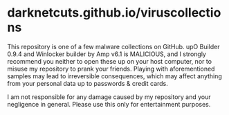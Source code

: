 # darknetcuts.github.io/viruscollections
This repository is one of a few malware collections on GitHub. upO Builder 0.9.4 and Winlocker builder by Amp v6.1 is MALICIOUS, and I strongly recommend you neither to open these up on your host computer, nor to misuse my repository to prank your friends. Playing with aforementioned samples may lead to irreversible consequences, which may affect anything from your personal data up to passwords & credit cards.

I am not responsible for any damage caused by my repository and your negligence in general. Please use this only for entertainment purposes.
